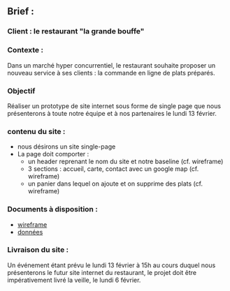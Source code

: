 ## Brief :

### Client : le restaurant "la grande bouffe"

### Contexte :

Dans un marché hyper concurrentiel, le restaurant souhaite proposer un nouveau service à ses clients : la commande en ligne de plats préparés.

### Objectif
Réaliser un prototype de site internet sous forme de single page que nous présenterons à toute notre équipe et à nos partenaires le lundi 13 février.

### contenu du site :

* nous désirons un site single-page
* La page doit comporter :
  * un header reprenant le nom du site et notre baseline (cf. wireframe)
  * 3 sections : accueil, carte, contact avec un google map (cf. wireframe)
  * un panier dans lequel on ajoute et on supprime des plats (cf. wireframe)

### Documents à disposition :

* [wireframe](wireframe.pdf)
* [données](data/data.js)

### Livraison du site :
Un événement étant prévu le lundi 13 février à 15h au cours duquel nous présenterons le futur site internet du restaurant, le projet doit être impérativement livré la veille, le lundi 6 février.
